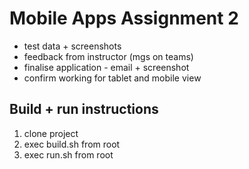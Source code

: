 # Mobile Apps Assignment 2

 - test data + screenshots
 - feedback from instructor (mgs on teams)
 - finalise application - email + screenshot
 - confirm working for tablet and mobile view

## Build + run instructions
1. clone project
2. exec build.sh from root
3. exec run.sh from root
